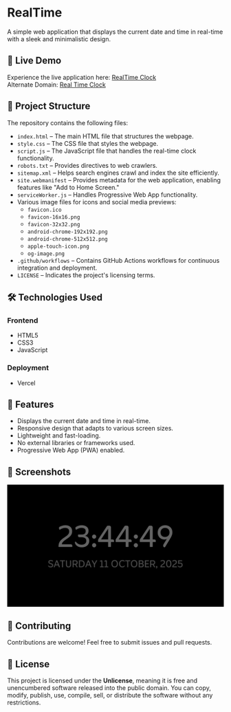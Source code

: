 # RealTime

A simple web application that displays the current date and time in real-time with a sleek and minimalistic design.

## 🚀 Live Demo

Experience the live application here: [RealTime Clock](https://realclocklive.vercel.app)  
Alternate Domain: [Real Time Clock](https://animeshsrivastava246.github.io/RealTime/)

## 📁 Project Structure

The repository contains the following files:

- `index.html` – The main HTML file that structures the webpage.
- `style.css` – The CSS file that styles the webpage.
- `script.js` – The JavaScript file that handles the real-time clock functionality.
- `robots.txt` – Provides directives to web crawlers.
- `sitemap.xml` – Helps search engines crawl and index the site efficiently.
- `site.webmanifest` – Provides metadata for the web application, enabling features like "Add to Home Screen."
- `serviceWorker.js` – Handles Progressive Web App functionality.
- Various image files for icons and social media previews:
  - `favicon.ico`
  - `favicon-16x16.png`
  - `favicon-32x32.png`
  - `android-chrome-192x192.png`
  - `android-chrome-512x512.png`
  - `apple-touch-icon.png`
  - `og-image.png`
- `.github/workflows` – Contains GitHub Actions workflows for continuous integration and deployment.
- `LICENSE` – Indicates the project's licensing terms.

## 🛠️ Technologies Used

### Frontend
- HTML5
- CSS3
- JavaScript

### Deployment
- Vercel

## 🔧 Features

- Displays the current date and time in real-time.
- Responsive design that adapts to various screen sizes.
- Lightweight and fast-loading.
- No external libraries or frameworks used.
- Progressive Web App (PWA) enabled.

## 📸 Screenshots

![RealTime Clock](https://raw.githubusercontent.com/animeshsrivastava246/RealTime/main/screenshot.jpg)

## 🤝 Contributing

Contributions are welcome! Feel free to submit issues and pull requests.

## 📄 License

This project is licensed under the **Unlicense**, meaning it is free and unencumbered software released into the public domain. You can copy, modify, publish, use, compile, sell, or distribute the software without any restrictions.

